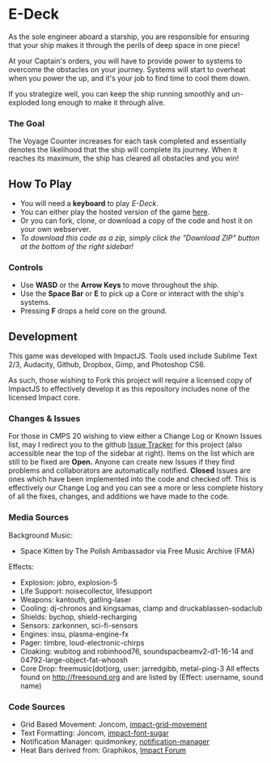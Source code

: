 # E-Deck #
As the sole engineer aboard a starship, you are responsible for ensuring that your ship makes it through the perils of deep space in one piece!

At your Captain's orders, you will have to provide power to systems to overcome the obstacles on your journey. Systems will start to overheat when you power the up, and it's your job to find time to cool them down.

If you strategize well, you can keep the ship running smoothly and un-exploded long enough to make it through alive.

### The Goal ###
The Voyage Counter increases for each task completed and essentially denotes the likelihood that the ship will complete its journey. When it reaches its maximum, the ship has cleared all obstacles and you win!

## How To Play ##
- You will need a **keyboard** to play *E-Deck*.
- You can either play the hosted version of the game [here](http://people.ucsc.edu/~kmccotte/edeck/).
- Or you can fork, clone, or download a copy of the code and host it on your own webserver.
- *To download this code as a zip, simply click the "Download ZIP" button at the bottom of the right sidebar!*

### Controls ###
- Use **WASD** or the **Arrow Keys** to move throughout the ship.
- Use the **Space Bar** or **E** to pick up a Core or interact with the ship's systems.
- Pressing **F** drops a held core on the ground.

## Development ##
This game was developed with ImpactJS.
Tools used include Sublime Text 2/3, Audacity, Github, Dropbox, Gimp, and Photoshop CS6.

As such, those wishing to Fork this project will require a licensed copy of ImpactJS to effectively develop it as this repository includes none of the licensed Impact core.

### Changes & Issues ###
For those in CMPS 20 wishing to view either a Change Log or Known Issues list, may I redirect you to the github [Issue Tracker](https://github.com/lazrcat0/E-Deck/issues?state=open) for this project (also accessible near the top of the sidebar at right). Items on the list which are still to be fixed are **Open.** Anyone can create new Issues if they find problems and collaborators are automatically notified. **Closed** Issues are ones which have been implemented into the code and checked off. This is effectively our Change Log and you can see a more or less complete history of all the fixes, changes, and additions we have made to the code.

### Media Sources ###
Background Music: 
- Space Kitten by The Polish Ambassador via Free Music Archive (FMA)

Effects: 
- Explosion: jobro, explosion-5
- Life Support: noisecollector, lifesupport
- Weapons: kantouth, gatling-laser
- Cooling: dj-chronos and kingsamas, clamp and druckablassen-sodaclub
- Shields: bychop, shield-recharging
- Sensors: zarkonnen, sci-fi-sensors
- Engines: insu, plasma-engine-fx
- Pager: timbre, loud-electronic-chirps
- Cloaking: wubitog and robinhood76, soundspacbeamv2-d1-16-14 and 04792-large-object-fat-whoosh
- Core Drop: freemusic(dot)org, user: jarredgibb, metal-ping-3
All effects found on http://freesound.org and are listed by (Effect: username, sound name)

### Code Sources ###
- Grid Based Movement: Joncom, [impact-grid-movement](https://github.com/Joncom/impact-grid-movement)
- Text Formatting: Joncom, [impact-font-sugar](https://github.com/Joncom/impact-font-sugar)
- Notification Manager: quidmonkey, [notification-manager](https://github.com/quidmonkey/NotificationManager-Plugin)
- Heat Bars derived from: Graphikos, [Impact Forum](http://impactjs.com/forums/help/how-to-place-mini-health-bars-on-enemies-level-editor-confusion) 
